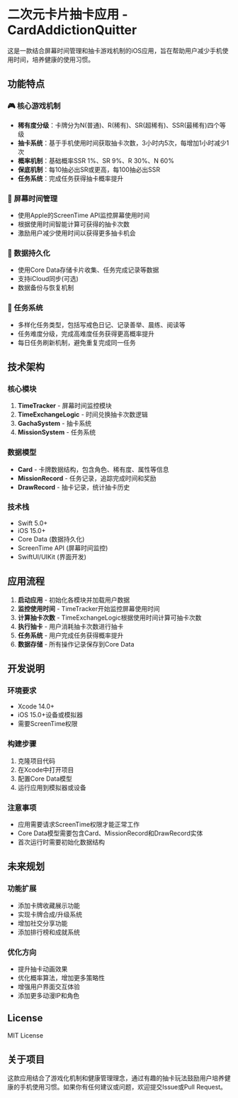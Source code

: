 # 二次元卡片抽卡应用 - CardAddictionQuitter

这是一款结合屏幕时间管理和抽卡游戏机制的iOS应用，旨在帮助用户减少手机使用时间，培养健康的使用习惯。

## 功能特点

### 🎮 核心游戏机制
- **稀有度分级**：卡牌分为N(普通)、R(稀有)、SR(超稀有)、SSR(最稀有)四个等级
- **抽卡系统**：基于手机使用时间获取抽卡次数，3小时内5次，每增加1小时减少1次
- **概率机制**：基础概率SSR 1%、SR 9%、R 30%、N 60%
- **保底机制**：每10抽必出SR或更高，每100抽必出SSR
- **任务系统**：完成任务获得抽卡概率提升

### 📱 屏幕时间管理
- 使用Apple的ScreenTime API监控屏幕使用时间
- 根据使用时间智能计算可获得的抽卡次数
- 激励用户减少使用时间以获得更多抽卡机会

### 💾 数据持久化
- 使用Core Data存储卡片收集、任务完成记录等数据
- 支持iCloud同步(可选)
- 数据备份与恢复机制

### 🎯 任务系统
- 多样化任务类型，包括写戒色日记、记录善举、晨练、阅读等
- 任务难度分级，完成高难度任务获得更高概率提升
- 每日任务刷新机制，避免重复完成同一任务

## 技术架构

### 核心模块
1. **TimeTracker** - 屏幕时间监控模块
2. **TimeExchangeLogic** - 时间兑换抽卡次数逻辑
3. **GachaSystem** - 抽卡系统
4. **MissionSystem** - 任务系统

### 数据模型
- **Card** - 卡牌数据结构，包含角色、稀有度、属性等信息
- **MissionRecord** - 任务记录，追踪完成时间和奖励
- **DrawRecord** - 抽卡记录，统计抽卡历史

### 技术栈
- Swift 5.0+
- iOS 15.0+
- Core Data (数据持久化)
- ScreenTime API (屏幕时间监控)
- SwiftUI/UIKit (界面开发)

## 应用流程

1. **启动应用** - 初始化各模块并加载用户数据
2. **监控使用时间** - TimeTracker开始监控屏幕使用时间
3. **计算抽卡次数** - TimeExchangeLogic根据使用时间计算可抽卡次数
4. **执行抽卡** - 用户消耗抽卡次数进行抽卡
5. **任务系统** - 用户完成任务获得概率提升
6. **数据存储** - 所有操作记录保存到Core Data

## 开发说明

### 环境要求
- Xcode 14.0+
- iOS 15.0+设备或模拟器
- 需要ScreenTime权限

### 构建步骤
1. 克隆项目代码
2. 在Xcode中打开项目
3. 配置Core Data模型
4. 运行应用到模拟器或设备

### 注意事项
- 应用需要请求ScreenTime权限才能正常工作
- Core Data模型需要包含Card、MissionRecord和DrawRecord实体
- 首次运行时需要初始化数据结构

## 未来规划

### 功能扩展
- 添加卡牌收藏展示功能
- 实现卡牌合成/升级系统
- 增加社交分享功能
- 添加排行榜和成就系统

### 优化方向
- 提升抽卡动画效果
- 优化概率算法，增加更多策略性
- 增强用户界面交互体验
- 添加更多动漫IP和角色

## License

MIT License

## 关于项目

这款应用结合了游戏化机制和健康管理理念，通过有趣的抽卡玩法鼓励用户培养健康的手机使用习惯。如果你有任何建议或问题，欢迎提交Issue或Pull Request。